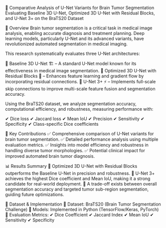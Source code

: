 🧠 Comparative Analysis of U-Net Variants for Brain Tumor Segmentation
Evaluating Baseline 3D U-Net, Optimized 3D U-Net with Residual Blocks, and U-Net 3+ on the BraTS20 Dataset

📌 Overview
Brain tumor segmentation is a critical task in medical image analysis, enabling accurate diagnosis and treatment planning. Deep learning models, particularly U-Net and its advanced variants, have revolutionized automated segmentation in medical imaging.

This research systematically evaluates three U-Net architectures:

🔹 Baseline 3D U-Net 🏗️ – A standard U-Net model known for its effectiveness in medical image segmentation.
🔹 Optimized 3D U-Net with Residual Blocks 🔄 – Enhances feature learning and gradient flow by incorporating residual connections.
🔹 U-Net 3+ ⚡ – Implements full-scale skip connections to improve multi-scale feature fusion and segmentation accuracy.

Using the BraTS20 dataset, we analyze segmentation accuracy, computational efficiency, and robustness, measuring performance with:

✔ Dice loss
✔ Jaccard loss
✔ Mean IoU
✔ Precision
✔ Sensitivity
✔ Specificity
✔ Class-specific Dice coefficients

🚀 Key Contributions
✅ Comprehensive comparison of U-Net variants for brain tumor segmentation.
✅ Detailed performance analysis using multiple evaluation metrics.
✅ Insights into model efficiency and robustness in handling diverse tumor morphologies.
✅ Potential clinical impact for improved automated brain tumor diagnosis.

📊 Results Summary
🔹 Optimized 3D U-Net with Residual Blocks outperforms the Baseline U-Net in precision and robustness.
🔹 U-Net 3+ achieves the highest Dice coefficient and Mean IoU, making it a strong candidate for real-world deployment.
🔹 A trade-off exists between overall segmentation accuracy and targeted tumor sub-region segmentation, guiding future optimizations.

📂 Dataset & Implementation
📌 Dataset: BraTS20 (Brain Tumor Segmentation Challenge)
📌 Models: Implemented in Python (TensorFlow/Keras, PyTorch)
📌 Evaluation Metrics:
✔ Dice Coefficient
✔ Jaccard Index
✔ Mean IoU
✔ Sensitivity
✔ Specificity
